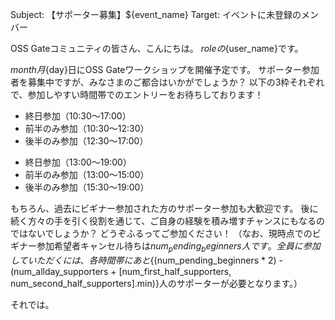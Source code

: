 Subject: 【サポーター募集】${event_name}
Target: イベントに未登録のメンバー

OSS Gateコミュニティの皆さん、こんにちは。
${role}の${user_name}です。

${month}月${day}日にOSS Gateワークショップを開催予定です。
サポーター参加者を募集中ですが、みなさまのご都合はいかがでしょうか？
以下の3枠それぞれで、参加しやすい時間帯でのエントリーをお待ちしております！

<!-- 10:30 開始回の場合 -->
* 終日参加（10:30～17:00）
* 前半のみ参加（10:30～12:30）
* 後半のみ参加（12:30～17:00）

<!-- 13:00 開始回の場合 -->
* 終日参加（13:00～19:00）
* 前半のみ参加（13:00～15:00）
* 後半のみ参加（15:30～19:00）

もちろん、過去にビギナー参加された方のサポーター参加も大歓迎です。
後に続く方々の手を引く役割を通じて、ご自身の経験を積み増すチャンスにもなるのではないでしょうか？
どうぞふるってご参加ください！
（なお、現時点でのビギナー参加希望者キャンセル待ちは${num_pending_beginners}人です。全員に参加していただくには、各時間帯にあと${(num_pending_beginners * 2) - (num_allday_supporters + [num_first_half_supporters, num_second_half_supporters].min)}人のサポーターが必要となります。）

それでは。
